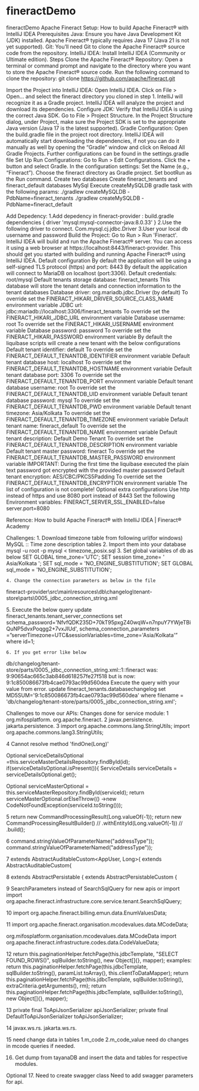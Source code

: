 # fineractDemo
fineractDemo
Apache Fineract Setup:
How to build Apache Fineract® with IntelliJ IDEA
Prerequisites
Java: Ensure you have Java Development Kit (JDK) installed. Apache Fineract® typically requires Java 17 (Java 21 is not yet supported).
Git: You’ll need Git to clone the Apache Fineract® source code from the repository.
IntelliJ IDEA: Install IntelliJ IDEA (Community or Ultimate edition).
Steps
Clone the Apache Fineract® Repository:
Open a terminal or command prompt and navigate to the directory where you want to store the Apache Fineract® source code.
Run the following command to clone the repository:
git clone https://github.com/apache/fineract.git

Import the Project into IntelliJ IDEA:
Open IntelliJ IDEA.
Click on File > Open... and select the fineract directory you cloned in step 1. IntelliJ will recognize it as a Gradle project.
IntelliJ IDEA will analyze the project and download its dependencies.
Configure JDK:
Verify that IntelliJ IDEA is using the correct Java SDK. Go to File > Project Structure.
In the Project Structure dialog, under Project, make sure the Project SDK is set to the appropriate Java version (Java 17 is the latest supported).
Gradle Configuration:
Open the build.gradle file in the project root directory.
IntelliJ IDEA will automatically start downloading the dependencies, if not you can do it manually as well by opening the “Gradle” window and click on Reload All Gradle Projects.
Further configurations can be found in the settings.gradle file
Set Up Run Configurations:
Go to Run > Edit Configurations.
Click the + button and select Gradle.
In the configuration settings:
Set the Name (e.g., “Fineract”).
Choose the fineract directory as Gradle project.
Set bootRun as the Run command.
Create two databases
Create fineract_tenants and fineract_default databases
MySql
Execute createMySQLDB gradle task with the following params:
./gradlew createMySQLDB -PdbName=fineract_tenants
./gradlew createMySQLDB -PdbName=fineract_default

Add Depedency:
1.Add depedency in fineract-provider : build.gradle
dependencies {
    driver 'mysql:mysql-connector-java:8.0.33'
}
2.Use the following driver to connect.
Com.mysql.cj.jdbc.Driver
3.User your local db username and password
Build the Project:
Go to Run > Run 'Fineract'.
IntelliJ IDEA will build and run the Apache Fineract® server. You can access it using a web browser at https://localhost:8443/fineract-provider.
This should get you started with building and running Apache Fineract® using IntelliJ IDEA.
Default configuration
By default the application will be using a self-signed TLS protocol (https) and port: 8443
By default the application will connect to MariaDB on localhost (port:3306).
Default credentials: root/mysql
Default tenants storage database: fineract_tenants
This database will store the tenant details and connection information to the tenant databases
Database driver: org.mariadb.jdbc.Driver (by default)
To override set the FINERACT_HIKARI_DRIVER_SOURCE_CLASS_NAME environment variable
JDBC url: jdbc:mariadb://localhost:3306/fineract_tenants
To override set the FINERACT_HIKARI_JDBC_URL environment variable
Database username: root
To override set the FINERACT_HIKARI_USERNAME environment variable
Database password: password
To override set the FINERACT_HIKARI_PASSWORD environment variable
By default the liquibase scripts will create a new tenant with the below configurations
Default tenant identifier: default
To override set the FINERACT_DEFAULT_TENANTDB_IDENTIFIER environment variable
Default tenant database host: localhost
To override set the FINERACT_DEFAULT_TENANTDB_HOSTNAME environment variable
Default tenant database port: 3306
To override set the FINERACT_DEFAULT_TENANTDB_PORT environment variable
Default tenant database username: root
To override set the FINERACT_DEFAULT_TENANTDB_UID environment variable
Default tenant database password: mysql
To override set the FINERACT_DEFAULT_TENANTDB_PWD environment variable
Default tenant timezone: Asia/Kolkata
To override set the FINERACT_DEFAULT_TENANTDB_TIMEZONE environment variable
Default tenant name: fineract_default
To override set the FINERACT_DEFAULT_TENANTDB_NAME environment variable
Default tenant description: Default Demo Tenant
To override set the FINERACT_DEFAULT_TENANTDB_DESCRIPTION environment variable
Default tenant master password: fineract
To override set the FINERACT_DEFAULT_TENANTDB_MASTER_PASSWORD environment variable
IMPORTANT: During the first time the liquibase executed the plain text password got encrypted with the provided master password
Default tenant encryption: AES/CBC/PKCS5Padding
To override set the FINERACT_DEFAULT_TENANTDB_ENCRYPTION environment variable
The list of configuration is not complete!
Optional extra configurations
Use http instead of https and use 8080 port instead of 8443
Set the following Environment variables:
FINERACT_SERVER_SSL_ENABLED=false
 server.port=8080


Reference:
How to build Apache Fineract® with IntelliJ IDEA | Fineract® Academy

Challenges:
    1. Download timezone table from following url(for windows)
MySQL :: Time zone description tables
    2. Import them into your database 
mysql -u root -p mysql < timezone_posix.sql
    3. Set global variables of db as below
SET GLOBAL time_zone='UTC';
SET session time_zone= ' Asia/Kolkata ';
SET sql_mode = 'NO_ENGINE_SUBSTITUTION';
SET GLOBAL sql_mode = 'NO_ENGINE_SUBSTITUTION';

    4. Change the connection parameters as below in the file 
fineract-provider\src\main\resources\db\changelog\tenant-store\parts\0005_jdbc_connection_string.xml

<column name="schema_connection_parameters" value="serverTimezone=UTC&amp;sessionVariables=time_zone='Asia/Kolkata'"/>
    5. Execute the below query 
update fineract_tenants.tenant_server_connections set schema_password='NfvfQDK235D+70kT95pxgZ40wqW+n7npuY7YWjeTBiQuNP5dvxPoqgg2+7vxJIUd', 
schema_connection_parameters =”serverTimezone=UTC&sessionVariables=time_zone='Asia/Kolkata'” where id=1;


    6. If you get error like below
db/changelog/tenant-store/parts/0005_jdbc_connection_string.xml::1::fineract was: 9:90654ac665c3ab846d618257fe27f518 but is now: 9:1c850086673fb4cae0793ac99d560dea
Execute the query with your value from error.
update fineract_tenants.databasechangelog set MD5SUM='9:1c850086673fb4cae0793ac99d560dea' where 
filename = 'db/changelog/tenant-store/parts/0005_jdbc_connection_string.xml';



Challenges to move our APIs:
Changes done for service module:
1
org.mifosplatform.
org.apache.fineract.
2
javax.persistence.
jakarta.persistence.
3
import org.apache.commons.lang.StringUtils;
import org.apache.commons.lang3.StringUtils;
 
4
Cannot resolve method 'findOne(Long)'
 
Optional<ServiceDetails> serviceDetailsOptional =this.serviceMasterDetailsRepository.findById(id);
if(serviceDetailsOptional.isPresent()){
ServiceDetails serviceDetails = serviceDetailsOptional.get();
 
Optional<ServiceMaster>  serviceMasterOptional = this.serviceMasterRepository.findById(serviceId);
        return serviceMasterOptional.orElseThrow(() ->new CodeNotFoundException(serviceId.toString()));
 
 
5
return new CommandProcessingResult(Long.valueOf(-1));
return new CommandProcessingResultBuilder() //
.withEntityId(Long.valueOf(-1)) //
.build();
 
6
command.stringValueOfParameterName("addressType"));
command.stringValueOfParameterNamed("addressType"));
 
 
7
extends AbstractAuditableCustom<AppUser, Long>{
extends AbstractAuditableCustom{
 
8
extends AbstractPersistable<Long> {
extends AbstractPersistableCustom<Long> {
 
9
SearchParameters instead of   SearchSqlQuery  for new apis
or import import org.apache.fineract.infrastructure.core.service.tenant.SearchSqlQuery;
 
10
import org.apache.fineract.billing.emun.data.EnumValuesData;
 
11
import org.apache.fineract.organisation.mcodevalues.data.MCodeData;
 
org.mifosplatform.organisation.mcodevalues.data.MCodeData
import org.apache.fineract.infrastructure.codes.data.CodeValueData;
 
12
return this.paginationHelper.fetchPage(this.jdbcTemplate, "SELECT FOUND_ROWS()", sqlBuilder.toString(), new Object[]{}, mapper);
examples:
return this.paginationHelper.fetchPage(this.jdbcTemplate, sqlBuilder.toString(), paramList.toArray(), this.clientToDataMapper);
return this.paginationHelper.fetchPage(this.jdbcTemplate, sqlBuilder.toString(), extraCriteria.getArguments(), rm);
return this.paginationHelper.fetchPage(this.jdbcTemplate, sqlBuilder.toString(), new Object[]{}, mapper);
 
13
private final ToApiJsonSerializer apiJsonSerializer;
private final DefaultToApiJsonSerializer<TaxComponentData> toApiJsonSerializer;
 
14
javax.ws.rs.
jakarta.ws.rs.
 
15
need change data in tables
1.m_code
2.m_code_value
need do changes in mcode queries if needed.
 
16. Get dump from tayanaDB and insert the data and tables for respective modules.
 
Optional
17.  Need to create swagger class 
     Need to add swagger parameters for api.

